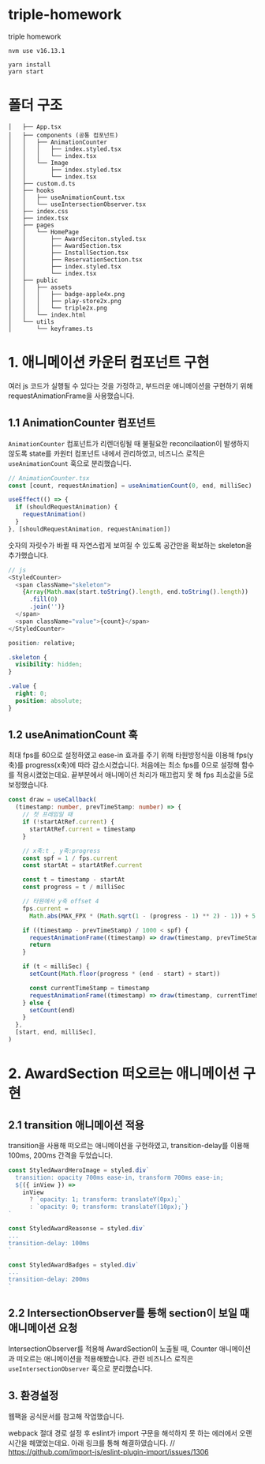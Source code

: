 # triple-homework

triple homework

```
nvm use v16.13.1

yarn install
yarn start
```

# 폴더 구조

```
│   ├── App.tsx
│   ├── components (공통 컴포넌트)
│   │   ├── AnimationCounter
│   │   │   ├── index.styled.tsx
│   │   │   └── index.tsx
│   │   └── Image
│   │       ├── index.styled.tsx
│   │       └── index.tsx
│   ├── custom.d.ts
│   ├── hooks
│   │   ├── useAnimationCount.tsx
│   │   └── useIntersectionObserver.tsx
│   ├── index.css
│   ├── index.tsx
│   ├── pages
│   │   └── HomePage
│   │       ├── AwardSeciton.styled.tsx
│   │       ├── AwardSection.tsx
│   │       ├── InstallSection.tsx
│   │       ├── ReservationSection.tsx
│   │       ├── index.styled.tsx
│   │       └── index.tsx
│   ├── public
│   │   ├── assets
│   │   │   ├── badge-apple4x.png
│   │   │   ├── play-store2x.png
│   │   │   └── triple2x.png
│   │   └── index.html
│   └── utils
│       └── keyframes.ts
```

# 1. 애니메이션 카운터 컴포넌트 구현

여러 js 코드가 실행될 수 있다는 것을 가정하고, 부드러운 애니메이션을 구현하기 위해 requestAnimationFrame을 사용했습니다.

## 1.1 AnimationCounter 컴포넌트

`AnimationCounter` 컴포넌트가 리렌더링될 때 불필요한 reconcilaation이 발생하지 않도록 state를 카원터 컴포넌트 내에서 관리하였고, 비즈니스 로직은 `useAnimationCount` 훅으로 분리했습니다.

```ts
// AnimationCounter.tsx
const [count, requestAnimation] = useAnimationCount(0, end, milliSec)

useEffect(() => {
  if (shouldRequestAnimation) {
    requestAnimation()
  }
}, [shouldRequestAnimation, requestAnimation])
```

숫자의 자릿수가 바뀔 때 자연스럽게 보여질 수 있도록 공간만을 확보하는 skeleton을 추가했습니다.

```js
// js
<StyledCounter>
  <span className="skeleton">
    {Array(Math.max(start.toString().length, end.toString().length))
      .fill(0)
      .join('')}
  </span>
  <span className="value">{count}</span>
</StyledCounter>
```

```css
position: relative;

.skeleton {
  visibility: hidden;
}

.value {
  right: 0;
  position: absolute;
}
```

## 1.2 useAnimationCount 훅

최대 fps를 60으로 설정하였고 ease-in 효과를 주기 위해 타원방정식을 이용해 fps(y축)를 progress(x축)에 따라 감소시켰습니다.
처음에는 최소 fps를 0으로 설정해 함수를 적용시켰었는데요. 끝부분에서 애니메이션 처리가 매끄럽지 못 해 fps 최소값을 5로 보정했습니다.

```ts
const draw = useCallback(
  (timestamp: number, prevTimeStamp: number) => {
    // 첫 프레임일 때
    if (!startAtRef.current) {
      startAtRef.current = timestamp
    }

    // x축:t , y축:progress
    const spf = 1 / fps.current
    const startAt = startAtRef.current

    const t = timestamp - startAt
    const progress = t / milliSec

    // 타원에서 y축 offset 4
    fps.current =
      Math.abs(MAX_FPX * (Math.sqrt(1 - (progress - 1) ** 2) - 1)) + 5

    if ((timestamp - prevTimeStamp) / 1000 < spf) {
      requestAnimationFrame((timestamp) => draw(timestamp, prevTimeStamp))
      return
    }

    if (t < milliSec) {
      setCount(Math.floor(progress * (end - start) + start))

      const currentTimeStamp = timestamp
      requestAnimationFrame((timestamp) => draw(timestamp, currentTimeStamp))
    } else {
      setCount(end)
    }
  },
  [start, end, milliSec],
)
```

# 2. AwardSection 떠오르는 애니메이션 구현

## 2.1 transition 애니메이션 적용

transition을 사용해 떠오르는 애니메이션을 구현하였고, transition-delay를 이용해 100ms, 200ms 간격을 두었습니다.

```js
const StyledAwardHeroImage = styled.div`
  transition: opacity 700ms ease-in, transform 700ms ease-in;
  ${({ inView }) =>
    inView
      ? `opacity: 1; transform: translateY(0px);`
      : `opacity: 0; transform: translateY(10px);`}
`

const StyledAwardReasonse = styled.div`
...
transition-delay: 100ms
`

const StyledAwardBadges = styled.div`
...
transition-delay: 200ms
`
```

## 2.2 IntersectionObserver를 통해 section이 보일 때 애니메이션 요청

IntersectionObserver를 적용해 AwardSection이 노출될 때, Counter 애니메이션과 떠오르는 애니메이션을 적용해봤습니다.
관련 비즈니스 로직은 `useIntersectionObserver` 훅으로 분리했습니다.

## 3. 환경설정

웹팩을 공식문서를 참고해 작업했습니다.

webpack 절대 경로 설정 후 eslint가 import 구문을 해석하지 못 하는 에러에서 오랜 시간을 헤맸었는데요. 아래 링크를 통해 해결하였습니다.
// https://github.com/import-js/eslint-plugin-import/issues/1306
